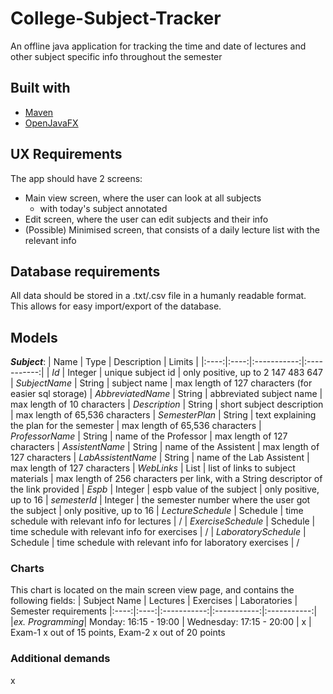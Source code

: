 # College-Subject-Tracker
An offline java application for tracking the time and date of lectures and other subject specific info throughout the semester

## Built with
* [Maven](https://maven.apache.org/what-is-maven.html)
* [OpenJavaFX](https://wiki.openjdk.java.net/display/OpenJFX)

## UX Requirements
The app should have 2 screens:
* Main view screen, where the user can look at all subjects
  * with today's subject annotated  
* Edit screen, where the user can edit subjects and their info
* (Possible) Minimised screen, that consists of a daily lecture list with the relevant info

## Database requirements
All data should be stored in a .txt/.csv file in a humanly readable format.
This allows for easy import/export of the database.

## Models
**_Subject_**:
| Name | Type | Description | Limits |
|:----:|:----:|:-----------:|:-----------:|
| *Id* | Integer	|	unique subject id | only positive, up to 2 147 483 647
| *SubjectName* | String	| subject name | max length of 127 characters (for easier sql storage)
| *AbbreviatedName* | String | abbreviated subject name | max length of 10 characters
| *Description* | String | short subject description | max length of 65,536 characters
| *SemesterPlan* | String | text explaining the plan for the semester | max length of 65,536 characters
| *ProfessorName* | String | name of the Professor | max length of 127 characters
| *AssistentName* | String | name of the Assistent | max length of 127 characters
| *LabAssistentName* | String | name of the Lab Assistent | max length of 127 characters
| *WebLinks* | List<WebLink> | list of links to subject materials | max length of 256 characters per link, with a String descriptor of the link provided
| *Espb* | Integer	|	espb value of the subject | only positive, up to 16
| *semesterId* | Integer	|	the semester number where the user got the subject | only positive, up to 16
| *LectureSchedule* | Schedule | time schedule with relevant info for lectures | /
| *ExerciseSchedule* | Schedule | time schedule with relevant info for exercises | /
| *LaboratorySchedule* | Schedule | time schedule with relevant info for laboratory exercises | /

### Charts 
This chart is located on the main screen view page, and contains the following fields:
| Subject Name | Lectures | Exercises | Laboratories | Semester requirements
|:----:|:----:|:-----------:|:-----------:|:-----------:|
|*ex. Programming*| Monday: 16:15 - 19:00 | Wednesday: 17:15 - 20:00 | x | Exam-1 x out of 15 points, Exam-2 x out of 20 points

### Additional demands
x
